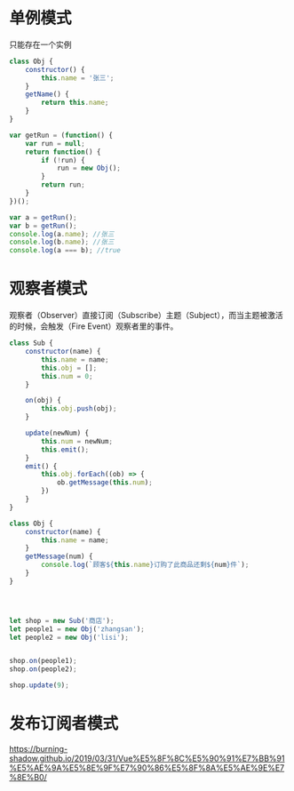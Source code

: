 # 单例模式

只能存在一个实例

```js
class Obj {
    constructor() {
        this.name = '张三';
    }
    getName() {
        return this.name;
    }
}

var getRun = (function() {
    var run = null;
    return function() {
        if (!run) {
            run = new Obj();
        }
        return run;
    }
})();

var a = getRun();
var b = getRun();
console.log(a.name); //张三
console.log(b.name); //张三
console.log(a === b); //true
```

# 观察者模式

观察者（Observer）直接订阅（Subscribe）主题（Subject），而当主题被激活的时候，会触发（Fire Event）观察者里的事件。

```js
class Sub {
    constructor(name) {
        this.name = name;
        this.obj = [];
        this.num = 0;
    }

    on(obj) {
        this.obj.push(obj);
    }

    update(newNum) {
        this.num = newNum;
        this.emit();
    }
    emit() {
        this.obj.forEach((ob) => {
            ob.getMessage(this.num);
        })
    }
}

class Obj {
    constructor(name) {
        this.name = name;
    }
    getMessage(num) {
        console.log(`顾客${this.name}订购了此商品还剩${num}件`);
    }
}




let shop = new Sub('商店');
let people1 = new Obj('zhangsan');
let people2 = new Obj('lisi');


shop.on(people1);
shop.on(people2);

shop.update(9);
```

# 发布订阅者模式

https://burning-shadow.github.io/2019/03/31/Vue%E5%8F%8C%E5%90%91%E7%BB%91%E5%AE%9A%E5%8E%9F%E7%90%86%E5%8F%8A%E5%AE%9E%E7%8E%B0/